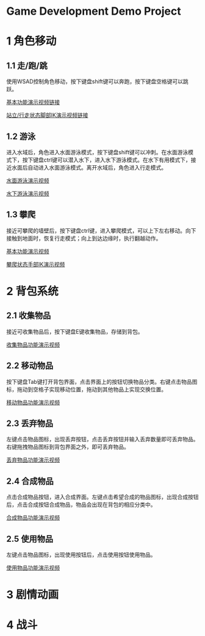 # Game Development Demo Project

# 1 角色移动

## 1.1 走/跑/跳

使用WSAD控制角色移动，按下键盘shift键可以奔跑，按下键盘空格键可以跳跃。

[基本功能演示视频链接](https://github.com/Guiltylife/Game-Developement-Demo-Project/blob/main/videos/走跑跳.mp4)

[站立/行走状态脚部IK演示视频链接](https://github.com/Guiltylife/Game-Developement-Demo-Project/blob/main/videos/站立行走脚部IK.mp4)

## 1.2 游泳

进入水域后，角色进入水面游泳模式，按下键盘shift键可以冲刺。在水面游泳模式下，按下键盘ctrl键可以潜入水下，进入水下游泳模式。在水下有用模式下，接近水面后自动进入水面游泳模式。离开水域后，角色进入行走模式。

[水面游泳演示视频](https://github.com/Guiltylife/Game-Developement-Demo-Project/blob/main/videos/水面游泳.mp4)

[水下游泳演示视频](https://github.com/Guiltylife/Game-Developement-Demo-Project/blob/main/videos/水下游泳.mp4)

## 1.3 攀爬

接近可攀爬的墙壁后，按下键盘ctrl键，进入攀爬模式，可以上下左右移动。向下接触到地面时，恢复行走模式；向上到达边缘时，执行翻越动作。

[基本功能演示视频](https://github.com/Guiltylife/Game-Developement-Demo-Project/blob/main/videos/攀爬.mp4)

[攀爬状态手部IK演示视频](https://github.com/Guiltylife/Game-Developement-Demo-Project/blob/main/videos/攀爬手部.mp4)

# 2 背包系统

## 2.1 收集物品

接近可收集物品后，按下键盘E键收集物品，存储到背包。

[收集物品功能演示视频](https://github.com/Guiltylife/Game-Developement-Demo-Project/blob/main/videos/收集物品.mp4)

## 2.2 移动物品

按下键盘Tab键打开背包界面，点击界面上的按钮切换物品分类。右键点击物品图标，拖动到空格子实现移动位置，拖动到其他物品上实现交换位置。

[移动物品功能演示视频](https://github.com/Guiltylife/Game-Developement-Demo-Project/blob/main/videos/移动物品.mp4)

## 2.3 丢弃物品

左键点击物品图标，出现丢弃按钮，点击丢弃按钮并输入丢弃数量即可丢弃物品。右键拖拽物品图标到背包界面之外，即可丢弃物品。

[丢弃物品功能演示视频](https://github.com/Guiltylife/Game-Developement-Demo-Project/blob/main/videos/丢弃物品.mp4)

## 2.4 合成物品

点击合成物品按钮，进入合成界面。左键点击希望合成的物品图标，出现合成按钮后，点击合成按钮合成物品，物品会出现在背包的相应分类中。

[合成物品功能演示视频](https://github.com/Guiltylife/Game-Developement-Demo-Project/blob/main/videos/合成物品.mp4)

## 2.5 使用物品

左键点击物品图标，出现使用按钮后，点击使用按钮使用物品。

[使用物品功能演示视频](https://github.com/Guiltylife/Game-Developement-Demo-Project/blob/main/videos/使用物品.mp4)

# 3 剧情动画



# 4 战斗

